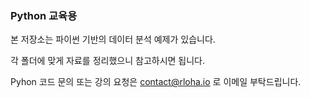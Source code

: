 ### Python 교육용

본 저장소는 파이썬 기반의 데이터 분석 예제가 있습니다.

각 폴더에 맞게 자료를 정리했으니 참고하시면 됩니다.

Pyhon 코드 문의 또는 강의 요청은 contact@rloha.io 로 이메일 부탁드립니다.
